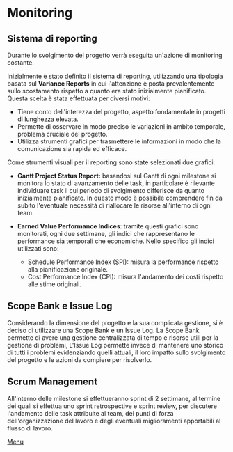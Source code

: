 # Monitoring

## Sistema di reporting

Durante lo svolgimento del progetto verrà eseguita un'azione di monitoring costante. 

Inizialmente è stato definito il sistema di reporting, utilizzando una tipologia basata sul **Variance Reports** in cui l'attenzione è posta prevalentemente sullo scostamento rispetto a quanto era stato inizialmente pianificato. Questa scelta è stata effettuata per diversi motivi:
 
- Tiene conto dell'interezza del progetto, aspetto fondamentale in progetti di lunghezza elevata.
- Permette di osservare in modo preciso le variazioni in ambito temporale, problema cruciale del progetto.
- Utilizza strumenti grafici per trasmettere le informazioni in modo che la comunicazione sia rapida ed efficace.

Come strumenti visuali per il reporting sono state selezionati due grafici: 
- **Gantt Project Status Report:** basandosi sul Gantt di ogni milestone si monitora lo stato di avanzamento delle task, in particolare è rilevante individuare task il cui periodo di svolgimento differisce da quanto inizialmente pianificato. In questo modo è possibile comprendere fin da subito l'eventuale necessità di riallocare le risorse all'interno di ogni team.

- **Earned Value Performance Indices**: tramite questi grafici sono monitorati, ogni due settimane, gli indici che rappresentano le performance sia temporali che economiche. Nello specifico gli indici utilizzati sono:
    - Schedule Performance Index (SPI): misura la performance rispetto alla pianificazione originale.    
    - Cost Performance Index (CPI): misura l'andamento dei costi rispetto alle stime originali.
    
## Scope Bank e Issue Log

Considerando la dimensione del progetto e la sua complicata gestione, si è deciso di utilizzare una Scope Bank e un Issue Log. La Scope Bank permette di avere una gestione centralizzata di tempo e risorse utili per la gestione di problemi, L'Issue Log permette invece di mantenere uno storico di tutti i problemi evidenziando quelli attuali, il loro impatto sullo svolgimento del progetto e le azioni da compiere per risolverlo.

## Scrum Management

All'interno delle milestone si effettueranno sprint di 2 settimane, al termine dei quali si effettua uno sprint retrospective e sprint review, per discutere l'andamento delle task attribuite al team, dei punti di forza dell'organizzazione del lavoro e degli eventuali miglioramenti apportabili al flusso di lavoro.

[Menu](../index.md)
